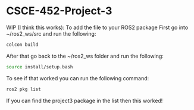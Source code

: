 # CSCE-452-Project-3

WIP (I think this works): To add the file to your ROS2 package
First go into ~/ros2_ws/src and run the following:

```bash
colcon build
```

After that go back to the ~/ros2_ws folder and run the following:

```bash
source install/setup.bash
```

To see if that worked you can run the following command:

```bash
ros2 pkg list
```

If you can find the project3 package in the list then this worked!